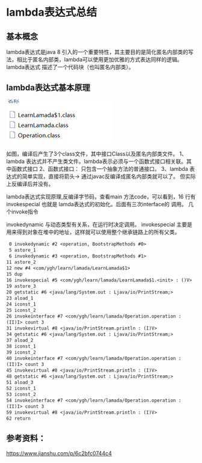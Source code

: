 # lambda表达式总结
## 基本概念
lambda表达式是java 8 引入的一个重要特性，其主要目的是简化匿名内部类的写法，相比于匿名内部类，lambda可以使用更加优雅的方式表达同样的逻辑。lambda表达式
描述了一个代码块（也叫匿名内部类）。
## lambda表达式基本原理
![img.png](img.png)

如图，编译后产生了3个class文件，其中接口Class以及匿名内部类文件。
1、lambda 表达式并不产生类文件。lambda表示必须与一个函数式接口相关联。其中函数式接口
2、函数式接口： 只包含一个抽象方法的普通接口。
3、lambda 表达式的简单实现，直接将箭头-> 通过javac反编译成匿名内部类就可以了。
但实际上反编译后并没有。



lambda表达式实现原理,反编译字节码，查看main 方法code，可以看到，16 行有invokespecial  也就是 lamda表达式的初始化。后面有三次interface的
调用。 
几个invoke指令

invokedynamic 与动态类型有关系，在运行时决定调用。
invokespecial 主要是用来得到对象在堆中的地址，这样就可以使用整个继承链路上的所有父类。

```jsunicoderegexp
 0 invokedynamic #2 <operation, BootstrapMethods #0>
 5 astore_1
 6 invokedynamic #3 <operation, BootstrapMethods #1>
11 astore_2
12 new #4 <com/ygh/learn/lamada/LearnLamada$1>
15 dup
16 invokespecial #5 <com/ygh/learn/lamada/LearnLamada$1.<init> : ()V>
19 astore_3
20 getstatic #6 <java/lang/System.out : Ljava/io/PrintStream;>
23 aload_1
24 iconst_1
25 iconst_2
26 invokeinterface #7 <com/ygh/learn/lamada/Operation.operation : (II)I> count 3
31 invokevirtual #8 <java/io/PrintStream.println : (I)V>
34 getstatic #6 <java/lang/System.out : Ljava/io/PrintStream;>
37 aload_2
38 iconst_1
39 iconst_2
40 invokeinterface #7 <com/ygh/learn/lamada/Operation.operation : (II)I> count 3
45 invokevirtual #8 <java/io/PrintStream.println : (I)V>
48 getstatic #6 <java/lang/System.out : Ljava/io/PrintStream;>
51 aload_3
52 iconst_1
53 iconst_2
54 invokeinterface #7 <com/ygh/learn/lamada/Operation.operation : (II)I> count 3
59 invokevirtual #8 <java/io/PrintStream.println : (I)V>
62 return
```
## 参考资料：
https://www.jianshu.com/p/6c2bfc0744c4
